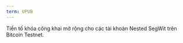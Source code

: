 ```yaml
---
term: UPUB
---
```


Tiền tố khóa công khai mở rộng cho các tài khoản Nested SegWit trên Bitcoin Testnet.